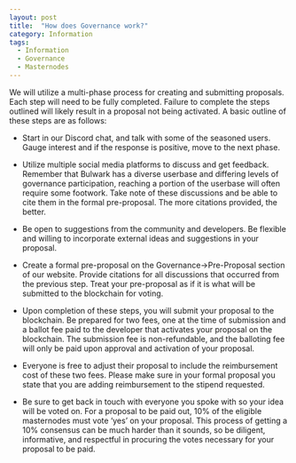 ```yaml
---
layout: post
title:  "How does Governance work?"
category: Information
tags:
  - Information
  - Governance
  - Masternodes
---
```


We will utilize a multi-phase process for creating and submitting proposals. Each step will need to be fully completed. Failure to complete the steps outlined will likely result in a proposal not being activated. A basic outline of these steps are as follows:

* Start in our Discord chat, and talk with some of the seasoned users. Gauge interest and if the response is positive, move to the next phase.

* Utilize multiple social media platforms to discuss and get feedback. Remember that Bulwark has a diverse userbase and differing levels of governance participation, reaching a portion of the userbase will often require some footwork. Take note of these discussions and be able to cite them in the formal pre-proposal. The more citations provided, the better.

* Be open to suggestions from the community and developers. Be flexible and willing to incorporate external ideas and suggestions in your proposal.

* Create a formal pre-proposal on the Governance->Pre-Proposal section of our website. Provide citations for all discussions that occurred from the previous step. Treat your pre-proposal as if it is what will be submitted to the blockchain for voting.

* Upon completion of these steps, you will submit your proposal to the blockchain. Be prepared for two fees, one at the time of submission and a ballot fee paid to the developer that activates your proposal on the blockchain. The submission fee is non-refundable, and the balloting fee will only be paid upon approval and activation of your proposal.

* Everyone is free to adjust their proposal to include the reimbursement cost of these two fees. Please make sure in your formal proposal you state that you are adding reimbursement to the stipend requested.

* Be sure to get back in touch with everyone you spoke with so your idea will be voted on. For a proposal to be paid out, 10% of the eligible masternodes must
vote ‘yes’ on your proposal. This process of getting a 10% consensus can be much harder than it sounds, so be diligent, informative, and respectful in procuring the votes necessary for your proposal to be paid.
